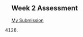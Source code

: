## Week 2 Assessment

[My Submission](https://repl.it/@FortuneAdekogbe/AdolescentYellowgreenNumerators)

4128.
